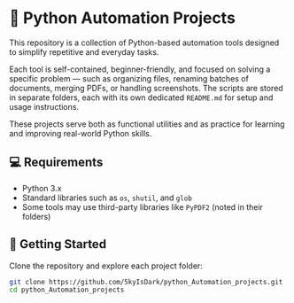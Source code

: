# 🤖 Python Automation Projects

This repository is a collection of Python-based automation tools designed to simplify repetitive and everyday tasks.

Each tool is self-contained, beginner-friendly, and focused on solving a specific problem — such as organizing files, renaming batches of documents, merging PDFs, or handling screenshots. The scripts are stored in separate folders, each with its own dedicated `README.md` for setup and usage instructions.

These projects serve both as functional utilities and as practice for learning and improving real-world Python skills.

## 💻 Requirements

- Python 3.x
- Standard libraries such as `os`, `shutil`, and `glob`
- Some tools may use third-party libraries like `PyPDF2` (noted in their folders)

## 🚀 Getting Started

Clone the repository and explore each project folder:

```bash
git clone https://github.com/5kyIsDark/python_Automation_projects.git
cd python_Automation_projects
